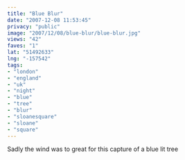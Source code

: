 ```yaml
---
title: "Blue Blur"
date: "2007-12-08 11:53:45"
privacy: "public"
image: "2007/12/08/blue-blur/blue-blur.jpg"
views: "42"
faves: "1"
lat: "51492633"
lng: "-157542"
tags:
- "london"
- "england"
- "uk"
- "night"
- "blue"
- "tree"
- "blur"
- "sloanesquare"
- "sloane"
- "square"
---
```

Sadly the wind was to great for this capture of a blue lit tree
